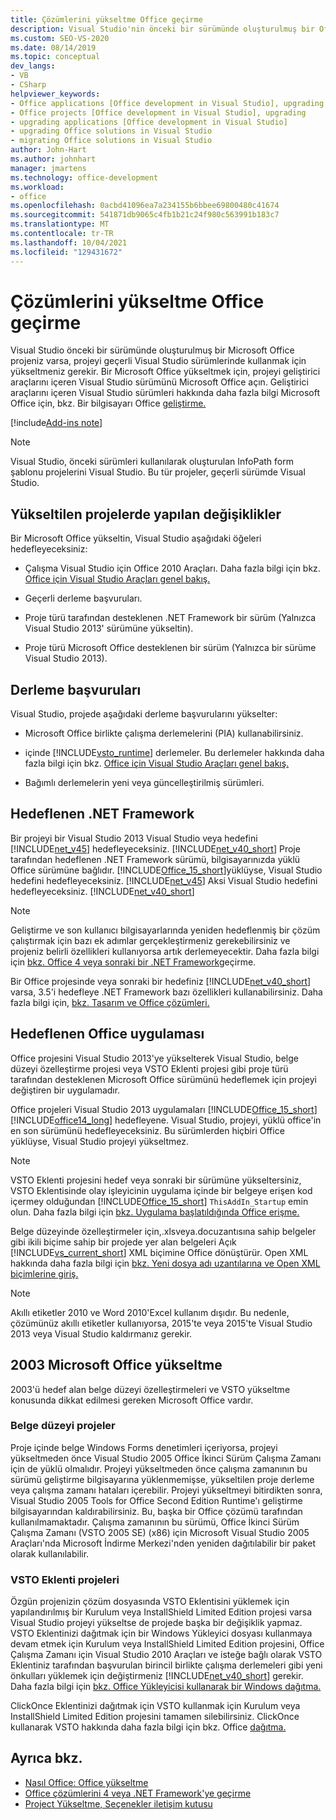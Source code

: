 ```yaml
---
title: Çözümlerini yükseltme Office geçirme
description: Visual Studio'nin önceki bir sürümünde oluşturulmuş bir Office projeniz varsa projeyi Visual Studio.
ms.custom: SEO-VS-2020
ms.date: 08/14/2019
ms.topic: conceptual
dev_langs:
- VB
- CSharp
helpviewer_keywords:
- Office applications [Office development in Visual Studio], upgrading
- Office projects [Office development in Visual Studio], upgrading
- upgrading applications [Office development in Visual Studio]
- upgrading Office solutions in Visual Studio
- migrating Office solutions in Visual Studio
author: John-Hart
ms.author: johnhart
manager: jmartens
ms.technology: office-development
ms.workload:
- office
ms.openlocfilehash: 0acbd41096ea7a234155b6bbee69800480c41674
ms.sourcegitcommit: 541871db9065c4fb1b21c24f980c563991b183c7
ms.translationtype: MT
ms.contentlocale: tr-TR
ms.lasthandoff: 10/04/2021
ms.locfileid: "129431672"
---
```

# <a name="upgrade-and-migrate-office-solutions"></a>Çözümlerini yükseltme Office geçirme
  Visual Studio önceki bir sürümünde oluşturulmuş bir Microsoft Office projeniz varsa, projeyi geçerli Visual Studio sürümlerinde kullanmak için yükseltmeniz gerekir. Bir Microsoft Office yükseltmek için, projeyi geliştirici araçlarını içeren Visual Studio sürümünü Microsoft Office açın. Geliştirici araçlarını içeren Visual Studio sürümleri hakkında daha fazla bilgi Microsoft Office için, bkz. Bir bilgisayarı Office [geliştirme.](../vsto/configuring-a-computer-to-develop-office-solutions.md)

[!include[Add-ins note](includes/addinsnote.md)]

> [!NOTE]
> Visual Studio, önceki sürümleri kullanılarak oluşturulan InfoPath form şablonu projelerini Visual Studio. Bu tür projeler, geçerli sürümde Visual Studio.

## <a name="changes-to-upgraded-projects"></a>Yükseltilen projelerde yapılan değişiklikler
 Bir Microsoft Office yükseltin, Visual Studio aşağıdaki öğeleri hedefleyeceksiniz:

- Çalışma Visual Studio için Office 2010 Araçları. Daha fazla bilgi için bkz. [Office için Visual Studio Araçları genel bakış.](../vsto/visual-studio-tools-for-office-runtime-overview.md)

- Geçerli derleme başvuruları.

- Proje türü tarafından desteklenen .NET Framework bir sürüm (Yalnızca Visual Studio 2013' sürümüne yükseltin).

- Proje türü Microsoft Office desteklenen bir sürüm (Yalnızca bir sürüme Visual Studio 2013).

## <a name="assembly-references"></a>Derleme başvuruları
 Visual Studio, projede aşağıdaki derleme başvurularını yükselter:

- Microsoft Office birlikte çalışma derlemelerini (PIA) kullanabilirsiniz.

- içinde [!INCLUDE[vsto_runtime](../vsto/includes/vsto-runtime-md.md)] derlemeler. Bu derlemeler hakkında daha fazla bilgi için bkz. [Office için Visual Studio Araçları genel bakış.](../vsto/visual-studio-tools-for-office-runtime-overview.md)

- Bağımlı derlemelerin yeni veya güncelleştirilmiş sürümleri.

## <a name="targeted-net-framework"></a>Hedeflenen .NET Framework
 Bir projeyi bir Visual Studio 2013 Visual Studio veya hedefini [!INCLUDE[net_v45](../vsto/includes/net-v45-md.md)] hedefleyeceksiniz. [!INCLUDE[net_v40_short](../sharepoint/includes/net-v40-short-md.md)] Proje tarafından hedeflenen .NET Framework sürümü, bilgisayarınızda yüklü Office sürümüne bağlıdır. [!INCLUDE[Office_15_short](../vsto/includes/office-15-short-md.md)]yüklüyse, Visual Studio hedefini hedefleyeceksiniz. [!INCLUDE[net_v45](../vsto/includes/net-v45-md.md)] Aksi Visual Studio hedefini hedefleyeceksiniz. [!INCLUDE[net_v40_short](../sharepoint/includes/net-v40-short-md.md)]

> [!NOTE]
> Geliştirme ve son kullanıcı bilgisayarlarında yeniden hedeflenmiş bir çözüm çalıştırmak için bazı ek adımlar gerçekleştirmeniz gerekebilirsiniz ve projeniz belirli özellikleri kullanıyorsa artık derlemeyecektir. Daha fazla bilgi için [bkz. Office 4 veya sonraki bir .NET Framework](../vsto/migrating-office-solutions-to-the-dotnet-framework-4-or-later.md)geçirme.

 Bir Office projesinde veya sonraki bir hedefiniz [!INCLUDE[net_v40_short](../sharepoint/includes/net-v40-short-md.md)] varsa, 3.5'i hedefleye .NET Framework bazı özellikleri kullanabilirsiniz. Daha fazla bilgi için, [bkz. Tasarım ve Office çözümleri.](../vsto/designing-and-creating-office-solutions.md)

## <a name="targeted-office-application"></a>Hedeflenen Office uygulaması
 Office projesini Visual Studio 2013'ye yükselterek Visual Studio, belge düzeyi özelleştirme projesi veya VSTO Eklenti projesi gibi proje türü tarafından desteklenen Microsoft Office sürümünü hedeflemek için projeyi değiştiren bir uygulamadır.

 Office projeleri Visual Studio 2013 uygulamaları [!INCLUDE[Office_15_short](../vsto/includes/office-15-short-md.md)] [!INCLUDE[office14_long](../vsto/includes/office14-long-md.md)] hedefleyene. Visual Studio, projeyi, yüklü office'in en son sürümünü hedefleyeceksiniz. Bu sürümlerden hiçbiri Office yüklüyse, Visual Studio projeyi yükseltmez.

> [!NOTE]
> VSTO Eklenti projesini hedef veya sonraki bir sürümüne yükseltersiniz, VSTO Eklentisinde olay işleyicinin uygulama içinde bir belgeye erişen kod içermey olduğundan [!INCLUDE[Office_15_short](../vsto/includes/office-15-short-md.md)] `ThisAddIn_Startup` emin olun. Daha fazla bilgi için [bkz. Uygulama başlatıldığında Office erişme.](../vsto/programming-vsto-add-ins.md#AccessingDocuments)

 Belge düzeyinde özelleştirmeler için,.xlsveya.docuzantısına sahip belgeler gibi ikili biçime sahip bir projede yer alan belgeleri Açık [!INCLUDE[vs_current_short](../sharepoint/includes/vs-current-short-md.md)] XML biçimine Office dönüştürür.   Open XML hakkında daha fazla bilgi için [bkz. Yeni dosya adı uzantılarına ve Open XML biçimlerine giriş.](https://support.office.com/en-nz/article/Introduction-to-new-file-name-extensions-eca81dcb-5626-4e5b-8362-524d13ae4ec1)

> [!NOTE]
> Akıllı etiketler 2010 ve Word 2010'Excel kullanım dışıdır. Bu nedenle, çözümünüz akıllı etiketler kullanıyorsa, 2015'te veya 2015'te Visual Studio 2013 veya Visual Studio kaldırmanız gerekir.

## <a name="upgrade-microsoft-office-2003-projects"></a>2003 Microsoft Office yükseltme
 2003'ü hedef alan belge düzeyi özelleştirmeleri ve VSTO yükseltme konusunda dikkat edilmesi gereken Microsoft Office vardır.

### <a name="document-level-projects"></a>Belge düzeyi projeler
 Proje içinde belge Windows Forms denetimleri içeriyorsa, projeyi yükseltmeden önce Visual Studio 2005 Office İkinci Sürüm Çalışma Zamanı için de yüklü olmalıdır. Projeyi yükseltmeden önce çalışma zamanının bu sürümü geliştirme bilgisayarına yüklenmemişse, yükseltilen proje derleme veya çalışma zamanı hataları içerebilir. Projeyi yükseltmeyi bitirdikten sonra, Visual Studio 2005 Tools for Office Second Edition Runtime'ı geliştirme bilgisayarından kaldırabilirsiniz. Bu, başka bir Office çözümü tarafından kullanılmamaktadır. Çalışma zamanının bu sürümü, Office İkinci Sürüm Çalışma Zamanı (VSTO 2005 SE) (x86) için Microsoft Visual Studio 2005 Araçları'nda Microsoft İndirme Merkezi'nden yeniden dağıtılabilir bir paket olarak kullanılabilir.

### <a name="vsto-add-in-projects"></a>VSTO Eklenti projeleri
 Özgün projenizin çözüm dosyasında VSTO Eklentisini yüklemek için yapılandırılmış bir Kurulum veya InstallShield Limited Edition projesi varsa Visual Studio projeyi yükseltse de projede başka bir değişiklik yapmaz. VSTO Eklentinizi dağıtmak için bir Windows Yükleyici dosyası kullanmaya devam etmek için Kurulum veya InstallShield Limited Edition projesini, Office Çalışma Zamanı için Visual Studio 2010 Araçları ve isteğe bağlı olarak VSTO Eklentiniz tarafından başvurulan birincil birlikte çalışma derlemeleri gibi yeni önkulları yüklemek için değiştirmeniz [!INCLUDE[net_v40_short](../sharepoint/includes/net-v40-short-md.md)] gerekir. Daha fazla bilgi için [bkz. Office Yükleyicisi kullanarak bir Windows dağıtma.](../vsto/deploying-a-vsto-solution-by-using-windows-installer.md)

 ClickOnce Eklentinizi dağıtmak için VSTO kullanmak için Kurulum veya InstallShield Limited Edition projesini tamamen silebilirsiniz. ClickOnce kullanarak VSTO hakkında daha fazla bilgi için bkz. Office [dağıtma.](../vsto/deploying-an-office-solution.md)

## <a name="see-also"></a>Ayrıca bkz.
- [Nasıl Office: Office yükseltme](/previous-versions/4bez6837(v=vs.140))
- [Office çözümlerini 4 veya .NET Framework'ye geçirme](../vsto/migrating-office-solutions-to-the-dotnet-framework-4-or-later.md)
- [Project Yükseltme, Seçenekler iletişim kutusu](../vsto/project-upgrade-options-dialog-box.md)
